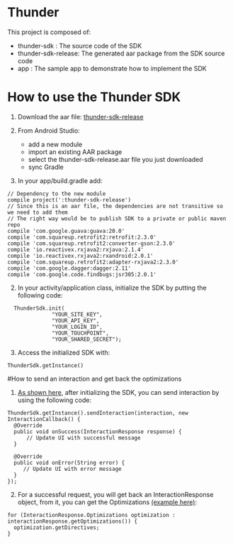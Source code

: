 # Thunder

This project is composed of:
- thunder-sdk : The source code of the SDK
- thunder-sdk-release: The generated aar package from the SDK source code
- app : The sample app to demonstrate how to implement the SDK

# How to use the Thunder SDK

1. Download the aar file: [thunder-sdk-release](https://github.com/SebRenon/Thunder/raw/master/thunder-sdk-release/thunder-sdk-release.aar)

2. From Android Studio: 
	- add a new module
	- import an existing AAR package
	- select the thunder-sdk-release.aar file you just downloaded
	- sync Gradle

3. In your app/build.gradle add:
  
  ```
  // Dependency to the new module
  compile project(':thunder-sdk-release')
  // Since this is an aar file, the dependencies are not transitive so we need to add them
  // The right way would be to publish SDK to a private or public maven repo
  compile 'com.google.guava:guava:20.0'
  compile 'com.squareup.retrofit2:retrofit:2.3.0'
  compile 'com.squareup.retrofit2:converter-gson:2.3.0'
  compile 'io.reactivex.rxjava2:rxjava:2.1.4'
  compile 'io.reactivex.rxjava2:rxandroid:2.0.1'
  compile 'com.squareup.retrofit2:adapter-rxjava2:2.3.0'
  compile 'com.google.dagger:dagger:2.11'
  compile 'com.google.code.findbugs:jsr305:2.0.1'
  ```
  
2. In your activity/application class, initialize the SDK by putting the following code:
  
  ```
	ThunderSdk.init(
                "YOUR_SITE_KEY",
                "YOUR_API_KEY",
                "YOUR_LOGIN_ID",
                "YOUR_TOUCHPOINT",
                "YOUR_SHARED_SECRET");
  ```
                
3. Access the initialized SDK with:
  
  ```
  ThunderSdk.getInstance()
  ```
  
#How to send an interaction and get back the optimizations

1. [As shown here](https://github.com/SebRenon/Thunder/blob/master/app/src/main/java/com/srenon/thunder/MainActivity.java#L77), after initializing the SDK, you can send interaction by using the following code:

  ```
  ThunderSdk.getInstance().sendInteraction(interaction, new InteractionCallback() {
    @Override
    public void onSuccess(InteractionResponse response) {
        // Update UI with successful message
    }

    @Override
    public void onError(String error) {
       // Update UI with error message
    }
  });
  ```
        
2. For a successful request, you will get back an InteractionResponse object, from it, you can get the Optimizations [(example here)](https://github.com/SebRenon/Thunder/blob/master/app/src/main/java/com/srenon/thunder/DetailsActivity.java#L58):
  
  ```
  for (InteractionResponse.Optimizations optimization : interactionResponse.getOptimizations()) {
  	optimization.getDirectives;
  }
  ```
